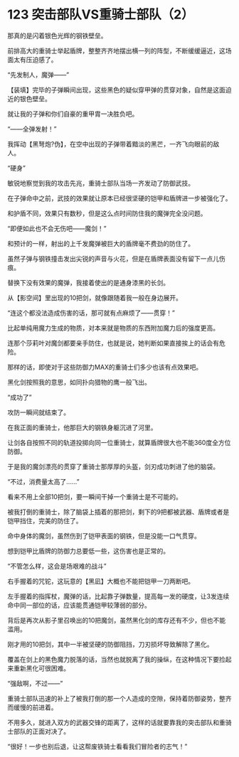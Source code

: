 # 123 突击部队VS重骑士部队（2）

那真的是闪着银色光辉的钢铁壁垒。

前排高大的重骑士举起盾牌，整整齐齐地摆出横一列的阵型，不断缓缓逼近，这场面太有压迫感了。

“先发制人，魔弹——”

【装填】完毕的子弹瞬间出现，这些黑色的疑似穿甲弹的贯穿对象，自然是这面迫近的银色壁垒。

就让我的子弹和你们自豪的重甲胄一决胜负吧。

“——全弹发射！”

我挥动【黑弩炮?伪】，在空中出现的子弹带着黯淡的黑芒，一齐飞向眼前的敌人。

“硬身”

敏锐地察觉到我的攻击先兆，重骑士部队当场一齐发动了防御武技。

在子弹命中之前，武技的效果就让原本已经很坚硬的铠甲和盾牌进一步被强化了。

和护盾不同，效果只有数秒，但是这么点时间防住我的魔弹完全没问题。

“即便如此也不会无伤吧——魔剑！”

和预计的一样，射出的上千发魔弹被巨大的盾牌毫不费劲的防住了。

虽然子弹与钢铁撞击发出尖锐的声音与火花，但是在盾牌表面没有留下一点儿伤痕。

替换下没有效果的魔弹，我接着使出的是通身漆黑的长剑。

从【影空间】里出现的10把剑，就像跟随着我一般在身边展开。

“连这个都没法造成伤害的话，那可就有点麻烦了——贯穿！”

比起单纯用魔力生成的物质，对本来就是物质的东西附加魔力后的强度更高。

连那个莎莉叶对魔剑都要亲手防住，也就是说，她判断如果直接挨上的话会有危险。

那样的话，即使对于这些防御力MAX的重骑士们多少也该有点效果吧。

黑化剑按照我的意思，如同扑向猎物的鹰一般飞出。

“成功了”

攻防一瞬间就结束了。

在我正面的重骑士，他那巨大的钢铁身躯沉进了河里。

让剑各自按照不同的轨道投掷向同一位重骑士，就算盾牌很大也不能360度全方位防御。

于是我的魔剑漂亮的贯穿了重骑士那厚厚的头盔，剑刃成功刺进了他的脑袋。

“不过，消费量太高了……”

看来不用上全部10把剑，要一瞬间干掉一个重骑士是不可能的。

被我打倒的重骑士，除了脑袋上插着的那把剑，剩下的9把都被武器、盾牌或者是铠甲挡住，完美的防住了。

命中身体的魔剑，虽然伤到了铠甲表面的钢铁，但是没能一口气贯穿。

想到铠甲比盾牌的防御力总要低一些，这伤害也是正常的。

“不管怎么样，这会是场艰难的战斗”

右手握着的咒铊，这玩意的【黑凪】大概也不能把铠甲一刀两断吧。

左手握着的指挥杖，魔弹的话，比起靠子弹数量，提高每一发的硬度，让3发连续命中同一部位的话，应该能贯通铠甲较薄弱的部分。

背后是再次从影子里召唤出的10把魔剑，虽然黑化剑的库存还有不少，但也不能滥用。

刚才用的10把剑，其中一半被坚硬的防御阻挡，刀刃损坏导致解除了黑化。

覆盖在剑上的黑色魔力脱落的话，当然也就脱离了我的操纵，在这种情况下要捡起来重新黑化可很困难。

“强敌啊，不过——”

重骑士部队迅速的补上了被我打倒的那一个人造成的空隙，保持着防御姿势，整齐而缓慢的前进着。

不用多久，就进入双方的武器交锋的距离了，这样的话就要靠我的突击部队和重骑士部队的正面对决了。

“很好！一步也别后退，让这帮废铁骑士看看我们冒险者的志气！”
